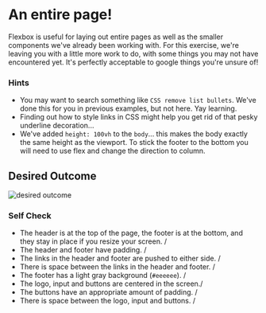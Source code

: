 # An entire page!

Flexbox is useful for laying out entire pages as well as the smaller components we've already been working with. For this exercise, we're leaving you with a little more work to do, with some things you may not have encountered yet. It's perfectly acceptable to google things you're unsure of!

### Hints
- You may want to search something like `CSS remove list bullets`.  We've done this for you in previous examples, but not here. Yay learning.
- Finding out how to style links in CSS might help you get rid of that pesky underline decoration...
- We've added `height: 100vh` to the `body`... this makes the body exactly the same height as the viewport. To stick the footer to the bottom you will need to use flex and change the direction to column.

## Desired Outcome
![desired outcome](./desired-outcome.png)

### Self Check

- The header is at the top of the page, the footer is at the bottom, and they stay in place if you resize your screen. /
- The header and footer have padding. /
- The links in the header and footer are pushed to either side. /
- There is space between the links in the header and footer. /
- The footer has a light gray background (`#eeeeee`). /
- The logo, input and buttons are centered in the screen./
- The buttons have an appropriate amount of padding. /
- There is space between the logo, input and buttons. /
